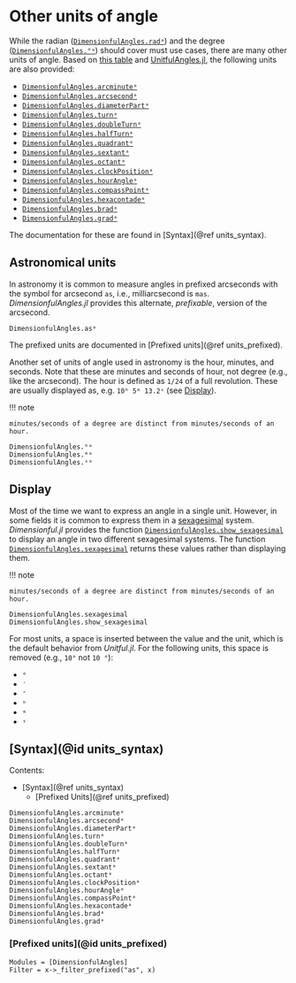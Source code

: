 # Other units of angle
While the radian ([`DimensionfulAngles.radᵃ`](@ref)) and the degree ([`DimensionfulAngles.°ᵃ`](@ref)) should cover must use cases, there are many other units of angle.
Based on [this table](https://en.wikipedia.org/wiki/Angle#Units) and [UnitfulAngles.jl](https://github.com/yakir12/UnitfulAngles.jl), the following units are also provided:

- [`DimensionfulAngles.arcminuteᵃ`](@ref)
- [`DimensionfulAngles.arcsecondᵃ`](@ref)
- [`DimensionfulAngles.diameterPartᵃ`](@ref)
- [`DimensionfulAngles.turnᵃ`](@ref)
- [`DimensionfulAngles.doubleTurnᵃ`](@ref)
- [`DimensionfulAngles.halfTurnᵃ`](@ref)
- [`DimensionfulAngles.quadrantᵃ`](@ref)
- [`DimensionfulAngles.sextantᵃ`](@ref)
- [`DimensionfulAngles.octantᵃ`](@ref)
- [`DimensionfulAngles.clockPositionᵃ`](@ref)
- [`DimensionfulAngles.hourAngleᵃ`](@ref)
- [`DimensionfulAngles.compassPointᵃ`](@ref)
- [`DimensionfulAngles.hexacontadeᵃ`](@ref)
- [`DimensionfulAngles.bradᵃ`](@ref)
- [`DimensionfulAngles.gradᵃ`](@ref)

The documentation for these are found in [Syntax](@ref units_syntax).

## Astronomical units
In astronomy it is common to measure angles in prefixed arcseconds with the symbol for arcsecond `as`, i.e., milliarcsecond is `mas`.
*DimensionfulAngles.jl* provides this alternate, *prefixable*, version of the arcsecond.

```@docs
DimensionfulAngles.asᵃ
```

The prefixed units are documented in [Prefixed units](@ref units_prefixed).

Another set of units of angle used in astronomy is the hour, minutes, and seconds.
Note that these are minutes and seconds of hour, not degree (e.g., like the arcsecond).
The hour is defined as ``1/24`` of a full revolution.
These are usually displayed as, e.g. `10ʰ 5ᵐ 13.2ˢ` (see [Display](@ref)).

!!! note

    minutes/seconds of a degree are distinct from minutes/seconds of an hour.

```@docs
DimensionfulAngles.ʰᵃ
DimensionfulAngles.ᵐᵃ
DimensionfulAngles.ˢᵃ
```


## Display
Most of the time we want to express an angle in a single unit.
However, in some fields it is common to express them in a
[sexagesimal](https://en.wikipedia.org/wiki/Sexagesimal) system.
*Dimensionful.jl* provides the function [`DimensionfulAngles.show_sexagesimal`](@ref) to
display an angle in two different sexagesimal systems.
The function [`DimensionfulAngles.sexagesimal`](@ref) returns these values rather than displaying them.

!!! note

    minutes/seconds of a degree are distinct from minutes/seconds of an hour.

```@docs
DimensionfulAngles.sexagesimal
DimensionfulAngles.show_sexagesimal
```

For most units, a space is inserted between the value and the unit, which is the default behavior from *Unitful.jl*.
For the following units, this space is removed (e.g., `10°` not `10 °`):

- `°`
- `′`
- `″`
- `ʰ`
- `ᵐ`
- `ˢ`


## [Syntax](@id units_syntax)
Contents:
- [Syntax](@ref units_syntax)
    - [Prefixed Units](@ref units_prefixed)

```@docs
DimensionfulAngles.arcminuteᵃ
DimensionfulAngles.arcsecondᵃ
DimensionfulAngles.diameterPartᵃ
DimensionfulAngles.turnᵃ
DimensionfulAngles.doubleTurnᵃ
DimensionfulAngles.halfTurnᵃ
DimensionfulAngles.quadrantᵃ
DimensionfulAngles.sextantᵃ
DimensionfulAngles.octantᵃ
DimensionfulAngles.clockPositionᵃ
DimensionfulAngles.hourAngleᵃ
DimensionfulAngles.compassPointᵃ
DimensionfulAngles.hexacontadeᵃ
DimensionfulAngles.bradᵃ
DimensionfulAngles.gradᵃ
```

### [Prefixed units](@id units_prefixed)
```@autodocs
Modules = [DimensionfulAngles]
Filter = x->_filter_prefixed("as", x)
```

